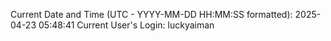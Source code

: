 Current Date and Time (UTC - YYYY-MM-DD HH:MM:SS formatted): 2025-04-23 05:48:41
Current User's Login: luckyaiman
